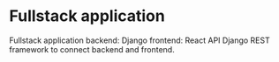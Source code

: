 # Fullstack application 
Fullstack application 
backend: Django
frontend: React
API Django REST framework to connect backend and frontend.
